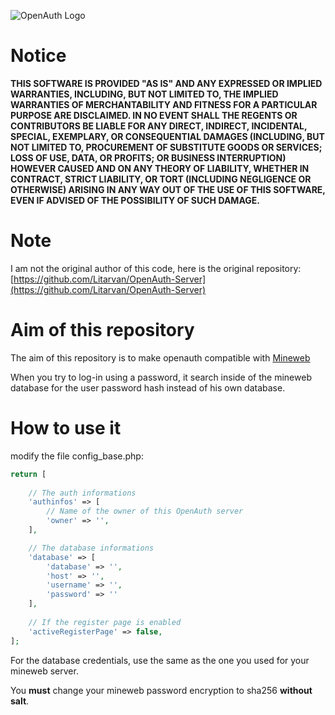 ![OpenAuth Logo](http://image.noelshack.com/fichiers/2015/20/1431453946-banierreoauth.png)

# Notice

**THIS SOFTWARE IS PROVIDED "AS IS" AND ANY EXPRESSED OR IMPLIED WARRANTIES, INCLUDING, BUT NOT LIMITED TO, THE IMPLIED WARRANTIES OF MERCHANTABILITY AND FITNESS FOR A PARTICULAR PURPOSE ARE DISCLAIMED. IN NO EVENT SHALL THE REGENTS OR CONTRIBUTORS BE LIABLE FOR ANY DIRECT, INDIRECT, INCIDENTAL, SPECIAL, EXEMPLARY, OR CONSEQUENTIAL DAMAGES (INCLUDING, BUT NOT LIMITED TO, PROCUREMENT OF SUBSTITUTE GOODS OR SERVICES; LOSS OF USE, DATA, OR PROFITS; OR BUSINESS INTERRUPTION)
HOWEVER CAUSED AND ON ANY THEORY OF LIABILITY, WHETHER IN CONTRACT, STRICT LIABILITY, OR TORT (INCLUDING NEGLIGENCE OR OTHERWISE) ARISING IN ANY WAY OUT OF THE USE OF THIS SOFTWARE, EVEN IF ADVISED OF THE POSSIBILITY OF SUCH DAMAGE.**

# Note

I am not the original author of this code, here is the original repository: [https://github.com/Litarvan/OpenAuth-Server](https://github.com/Litarvan/OpenAuth-Server)

# Aim of this repository

The aim of this repository is to make openauth compatible with [Mineweb](https://mineweb.org/)

When you try to log-in using a password, it search inside of the mineweb database for the user password hash instead of his own database.

# How to use it

modify the file config_base.php:

```php
return [
	
	// The auth informations
	'authinfos' => [
		// Name of the owner of this OpenAuth server
		'owner' => '',
	],

	// The database informations
	'database' => [
		'database' => '',
		'host' => '',
		'username' => '',
		'password' => ''
	],
	
	// If the register page is enabled
	'activeRegisterPage' => false,
];
```

For the database credentials, use the same as the one you used for your mineweb server.

You **must** change your mineweb password encryption to sha256 **without salt**.
